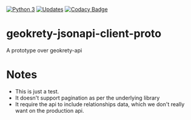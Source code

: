[![Python 3](https://pyup.io/repos/github/geokrety/geokrety-jsonapi-client-proto/python-3-shield.svg)](https://pyup.io/repos/github/geokrety/geokrety-jsonapi-client-proto/)
[![Updates](https://pyup.io/repos/github/geokrety/geokrety-jsonapi-client-proto/shield.svg)](https://pyup.io/repos/github/geokrety/geokrety-jsonapi-client-proto/)
[![Codacy Badge](https://api.codacy.com/project/badge/Grade/0b55a3291e2c414b8726276181703ae9)](https://www.codacy.com/app/GeoKrety/geokrety-jsonapi-client-proto?utm_source=github.com&amp;utm_medium=referral&amp;utm_content=geokrety/geokrety-jsonapi-client-proto&amp;utm_campaign=Badge_Grade)


# geokrety-jsonapi-client-proto

A prototype over geokrety-api

# Notes

* This is just a test.
* It doesn't support pagination as per the underlying library
* It require the api to include relationships data, which we don't really want
 on the production api.
